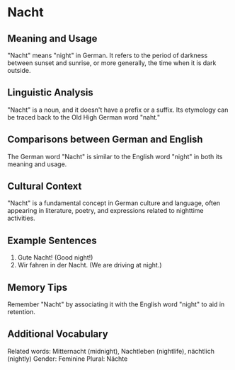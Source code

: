 # Nacht
## Meaning and Usage
"Nacht" means "night" in German. It refers to the period of darkness between sunset and sunrise, or more generally, the time when it is dark outside.

## Linguistic Analysis
"Nacht" is a noun, and it doesn't have a prefix or a suffix. Its etymology can be traced back to the Old High German word "naht."

## Comparisons between German and English
The German word "Nacht" is similar to the English word "night" in both its meaning and usage.

## Cultural Context
"Nacht" is a fundamental concept in German culture and language, often appearing in literature, poetry, and expressions related to nighttime activities.

## Example Sentences
1. Gute Nacht! (Good night!)
2. Wir fahren in der Nacht. (We are driving at night.)

## Memory Tips
Remember "Nacht" by associating it with the English word "night" to aid in retention.

## Additional Vocabulary
Related words: Mitternacht (midnight), Nachtleben (nightlife), nächtlich (nightly)
Gender: Feminine
Plural: Nächte